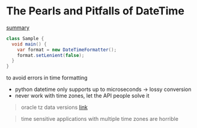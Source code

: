 # The Pearls and Pitfalls of DateTime

[summary](https://devoxx.be/talk/the-pearls-and-pitfalls-of-datetime/)

```java
class Sample {
  void main() {
    var format = new DateTimeFormatter();
    format.setLenient(false);
  }
}
```
to avoid errors in time formatting

- python datetime only supports up to microseconds -> lossy conversion
- never work with time zones, let the API people solve it

> oracle tz data versions [link](https://www.oracle.com/java/technologies/tzdata-versions.html)

> time sensitive applications with multiple time zones are horrible